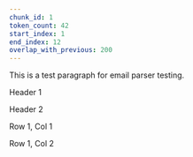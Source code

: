```yaml
---
chunk_id: 1
token_count: 42
start_index: 1
end_index: 12
overlap_with_previous: 200
---
```



This is a test paragraph for email parser testing\.

Header 1

Header 2

Row 1, Col 1

Row 1, Col 2

